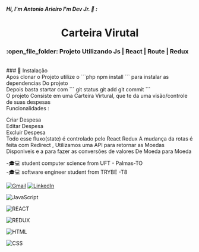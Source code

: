 ##### Hi, I'm Antonio Arieiro I'm Dev Jr. :boy: : 

<h1 align="center">Carteira Virutal</h1>
<h3> :open_file_folder: Projeto Utilizando Js | React | Route | Redux  </h3>
  <br>
 ### 🔧 Instalação
  <br>
  Apos clonar o Projeto utilize o 
 ```php npm install ```
  para instalar as dependencias Do projeto
  <br>
  Depois basta startar com 
  ```
git status
git add
git commit
```
  <br>
  O projeto Consiste em uma Carteira Virtural, que te da uma visão/controle de suas despesas
  <br>
  Funcionalidades :
  
  Criar Despesa
  <br>
  Editar Despesa
  <br>
  Excluir Despesa
  <br>
Todo esse fluxo(state) é controlado pelo React Redux
A mudança da rotas é feita com Redirect ,
Utilizamos uma API para retornar as Moedas Disponiveis e a para fazer as conversões de valores De Moeda para Moeda

-🎓:computer: student computer science from UFT - Palmas-TO
<br>
-🎓:computer: software engineer student from TRYBE -T8


[![Gmail](https://img.shields.io/badge/-GMAIL-D14836?style=for-the-badge&logo=gmail&logoColor=white)](mailto:sclparieiro2020@gmail.com)
[![LinkedIn](https://img.shields.io/badge/-LINKEDIN-0077B5?style=for-the-badge&logo=linkedin&logoColor=white)](https://www.linkedin.com/in/antonio-arieiro-50a9301b2/)

![JavaScript](https://img.shields.io/badge/-JavaScript-000000?style=flat&logo=javascript)

![REACT](http://img.shields.io/badge/REACT-000000?style=flat&logo=react)

![REDUX](https://img.shields.io/badge/REDUX-000000?style=flat&logo=redux)

![HTML](https://img.shields.io/badge/-HTML-000000?style=flat&logo=html)

![CSS](http://img.shields.io/badge/CSS-000000?style=flat&logo=css)

